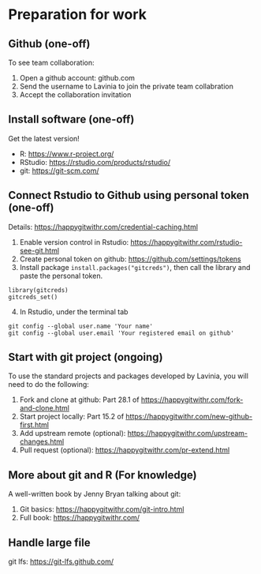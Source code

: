 # Preparation for work


## Github (one-off)
To see team collaboration:

1. Open a github account: github.com
2. Send the username to Lavinia to join the private team collabration
3. Accept the collaboration invitation


## Install software (one-off)

Get the latest version!

- R: https://www.r-project.org/
- RStudio: https://rstudio.com/products/rstudio/
- git: https://git-scm.com/


## Connect Rstudio to Github using personal token (one-off)
Details: https://happygitwithr.com/credential-caching.html


1. Enable version control in Rstudio: https://happygitwithr.com/rstudio-see-git.html
2. Create personal token on github: https://github.com/settings/tokens
3. Install package `install.packages("gitcreds")`, then call the library and paste the personal token.

```{r}
library(gitcreds)
gitcreds_set()
```

4. In Rstudio, under the terminal tab
```git
git config --global user.name 'Your name'
git config --global user.email 'Your registered email on github'

```



## Start with git project (ongoing)
To use the standard projects and packages developed by Lavinia, you will need to do the following:
1. Fork and clone at github: Part 28.1 of https://happygitwithr.com/fork-and-clone.html
2. Start project locally: Part 15.2 of https://happygitwithr.com/new-github-first.html
3. Add upstream remote (optional): https://happygitwithr.com/upstream-changes.html
4. Pull request (optional): https://happygitwithr.com/pr-extend.html


## More about git and R (For knowledge)
A well-written book by Jenny Bryan talking about git:
1. Git basics: https://happygitwithr.com/git-intro.html 
2. Full book: https://happygitwithr.com/


## Handle large file
git lfs: https://git-lfs.github.com/


